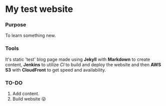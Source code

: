 # My test website

### Purpose

To learn something new.

### Tools

It's static 'test' blog page made using **Jekyll** with **Markdown** to create content, **Jenkins** to utilize _CI_ to build and deploy the website and then **AWS S3** with **CloudFront** to get speed and availability.

### TO-DO

1. Add content.
2. Build website :stuck_out_tongue_winking_eye:
